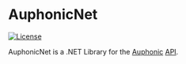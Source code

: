 # AuphonicNet

[![License](https://img.shields.io/badge/license-MIT-blue.svg)](LICENSE)

AuphonicNet is a .NET Library for the [Auphonic](https://auphonic.com) [API](https://auphonic.com/api-docs/).